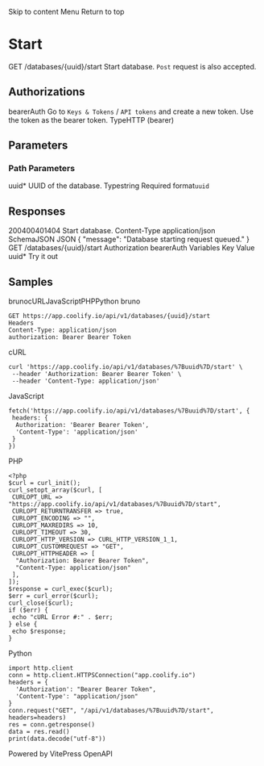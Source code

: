 Skip to content
Menu
Return to top
# Start​
GET
/databases/{uuid}/start
Start database. `Post` request is also accepted.
## Authorizations​
bearerAuth
Go to `Keys & Tokens` / `API tokens` and create a new token. Use the token as the bearer token.
TypeHTTP (bearer)
## Parameters​
### Path Parameters
uuid*
UUID of the database.
Typestring
Required
format`uuid`
## Responses​
200400401404
Start database.
Content-Type
application/json
SchemaJSON
JSON
{
"message": "Database starting request queued."
}
GET
/databases/{uuid}/start
Authorization 
bearerAuth
Variables
Key
Value
uuid*
Try it out
## Samples​
brunocURLJavaScriptPHPPython
bruno
```
GET https://app.coolify.io/api/v1/databases/{uuid}/start
Headers
Content-Type: application/json
authorization: Bearer Bearer Token

```

cURL
```
curl 'https://app.coolify.io/api/v1/databases/%7Buuid%7D/start' \
 --header 'Authorization: Bearer Bearer Token' \
 --header 'Content-Type: application/json'
```

JavaScript
```
fetch('https://app.coolify.io/api/v1/databases/%7Buuid%7D/start', {
 headers: {
  Authorization: 'Bearer Bearer Token',
  'Content-Type': 'application/json'
 }
})
```

PHP
```
<?php
$curl = curl_init();
curl_setopt_array($curl, [
 CURLOPT_URL => "https://app.coolify.io/api/v1/databases/%7Buuid%7D/start",
 CURLOPT_RETURNTRANSFER => true,
 CURLOPT_ENCODING => "",
 CURLOPT_MAXREDIRS => 10,
 CURLOPT_TIMEOUT => 30,
 CURLOPT_HTTP_VERSION => CURL_HTTP_VERSION_1_1,
 CURLOPT_CUSTOMREQUEST => "GET",
 CURLOPT_HTTPHEADER => [
  "Authorization: Bearer Bearer Token",
  "Content-Type: application/json"
 ],
]);
$response = curl_exec($curl);
$err = curl_error($curl);
curl_close($curl);
if ($err) {
 echo "cURL Error #:" . $err;
} else {
 echo $response;
}
```

Python
```
import http.client
conn = http.client.HTTPSConnection("app.coolify.io")
headers = {
  'Authorization': "Bearer Bearer Token",
  'Content-Type': "application/json"
}
conn.request("GET", "/api/v1/databases/%7Buuid%7D/start", headers=headers)
res = conn.getresponse()
data = res.read()
print(data.decode("utf-8"))
```

Powered by  VitePress OpenAPI 
